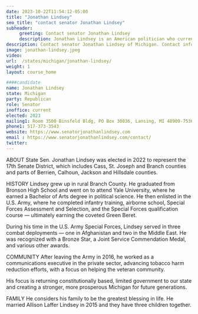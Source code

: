 ```yaml
---
date: 2023-10-22T11:54:12-05:00
title: "Jonathan Lindsey"
seo_title: "contact senator Jonathan Lindsey"
subheader:
     greeting: Contact senator Jonathan Lindsey
     description: Jonathan Lindsey is an American politician who currently represents Michigan's 17th Senate district in the Michigan Senate. He was elected in the 2022 Michigan Senate election. He is a member of the Republican Party.
description: Contact senator Jonathan Lindsey of Michigan. Contact information for Jonathan Lindsey includes email address, phone number, and mailing address.
image: jonathan-lindsey.jpeg
video:
url:  /states/michigan/jonathan-lindsey/
weight: 1
layout: course_home

####candidate
name: Jonathan Lindsey
state: Michigan
party: Republican
role: Senator
inoffice: current
elected: 2023
mailing1: Room 3500 Binsfeld Bldg, PO Box 30036, Lansing, MI 48909-7536
phone1: 517-373-3543
website: https://www.senatorjonathanlindsey.com
email : https://www.senatorjonathanlindsey.com/contact/
twitter:
---
```


ABOUT
State Sen. Jonathan Lindsey was elected in 2022 to represent the 17th Senate District, which includes Cass, St. Joseph and Branch counties and parts of Berrien, Calhoun, Jackson and Hillsdale counties.

HISTORY
Lindsey grew up in rural Branch County. He graduated from Bronson High School and went on to attend Yale University, where he earned a Bachelor of Arts degree in political science. He then enlisted in the U.S. Army, where he completed infantry training, airborne school, Special Forces Assessment and Selection, and the Special Forces qualification course — ultimately earning the coveted Green Beret.

During his time in the U.S. Army Special Forces, Lindsey served in three combat deployments — one in Afghanistan and two in the Middle East. He was recognized with a Bronze Star, a Joint Service Commendation Medal, and various other awards.

COMMUNITY
After leaving the Army in 2016, he worked as a communications executive in the private sector, advancing tobacco harm reduction efforts, with a focus on helping the veteran community.

His focus is returning constitutionally based, limited government to our state and creating a stronger, more prosperous Michigan for future generations.

FAMILY
He considers his family to be the greatest blessing in life. He married Allison Laffer Lindsey in 2015 and they have three children together.
